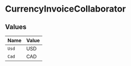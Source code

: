 # CurrencyInvoiceCollaborator


## Values

| Name  | Value |
| ----- | ----- |
| `Usd` | USD   |
| `Cad` | CAD   |